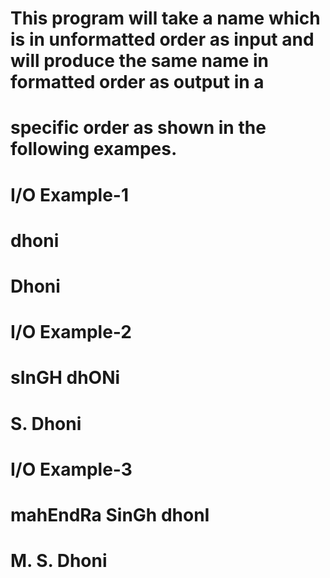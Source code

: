 # 
# This program will take a name which is in unformatted order as input and will produce the same name in formatted order as output in a
# specific order as shown in the following exampes.
# I/O Example-1 
#  dhoni
#  Dhoni
# I/O Example-2
#  sInGH dhONi
#  S. Dhoni
# I/O Example-3
#  mahEndRa SinGh dhonI
#  M. S. Dhoni
